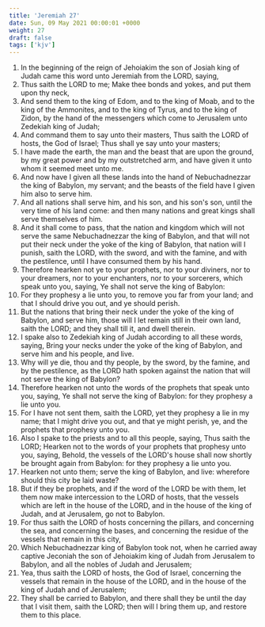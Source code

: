 ```yaml
---
title: 'Jeremiah 27'
date: Sun, 09 May 2021 00:00:01 +0000
weight: 27
draft: false
tags: ['kjv'] 
---
```


1. In the beginning of the reign of Jehoiakim the son of Josiah king of Judah came this word unto Jeremiah from the LORD, saying,
2. Thus saith the LORD to me; Make thee bonds and yokes, and put them upon thy neck,
3. And send them to the king of Edom, and to the king of Moab, and to the king of the Ammonites, and to the king of Tyrus, and to the king of Zidon, by the hand of the messengers which come to Jerusalem unto Zedekiah king of Judah;
4. And command them to say unto their masters, Thus saith the LORD of hosts, the God of Israel; Thus shall ye say unto your masters;
5. I have made the earth, the man and the beast that are upon the ground, by my great power and by my outstretched arm, and have given it unto whom it seemed meet unto me.
6. And now have I given all these lands into the hand of Nebuchadnezzar the king of Babylon, my servant; and the beasts of the field have I given him also to serve him.
7. And all nations shall serve him, and his son, and his son's son, until the very time of his land come: and then many nations and great kings shall serve themselves of him.
8. And it shall come to pass, that the nation and kingdom which will not serve the same Nebuchadnezzar the king of Babylon, and that will not put their neck under the yoke of the king of Babylon, that nation will I punish, saith the LORD, with the sword, and with the famine, and with the pestilence, until I have consumed them by his hand.
9. Therefore hearken not ye to your prophets, nor to your diviners, nor to your dreamers, nor to your enchanters, nor to your sorcerers, which speak unto you, saying, Ye shall not serve the king of Babylon:
10. For they prophesy a lie unto you, to remove you far from your land; and that I should drive you out, and ye should perish.
11. But the nations that bring their neck under the yoke of the king of Babylon, and serve him, those will I let remain still in their own land, saith the LORD; and they shall till it, and dwell therein.
12. I spake also to Zedekiah king of Judah according to all these words, saying, Bring your necks under the yoke of the king of Babylon, and serve him and his people, and live.
13. Why will ye die, thou and thy people, by the sword, by the famine, and by the pestilence, as the LORD hath spoken against the nation that will not serve the king of Babylon?
14. Therefore hearken not unto the words of the prophets that speak unto you, saying, Ye shall not serve the king of Babylon: for they prophesy a lie unto you.
15. For I have not sent them, saith the LORD, yet they prophesy a lie in my name; that I might drive you out, and that ye might perish, ye, and the prophets that prophesy unto you.
16. Also I spake to the priests and to all this people, saying, Thus saith the LORD; Hearken not to the words of your prophets that prophesy unto you, saying, Behold, the vessels of the LORD's house shall now shortly be brought again from Babylon: for they prophesy a lie unto you.
17. Hearken not unto them; serve the king of Babylon, and live: wherefore should this city be laid waste?
18. But if they be prophets, and if the word of the LORD be with them, let them now make intercession to the LORD of hosts, that the vessels which are left in the house of the LORD, and in the house of the king of Judah, and at Jerusalem, go not to Babylon.
19. For thus saith the LORD of hosts concerning the pillars, and concerning the sea, and concerning the bases, and concerning the residue of the vessels that remain in this city,
20. Which Nebuchadnezzar king of Babylon took not, when he carried away captive Jeconiah the son of Jehoiakim king of Judah from Jerusalem to Babylon, and all the nobles of Judah and Jerusalem;
21. Yea, thus saith the LORD of hosts, the God of Israel, concerning the vessels that remain in the house of the LORD, and in the house of the king of Judah and of Jerusalem;
22. They shall be carried to Babylon, and there shall they be until the day that I visit them, saith the LORD; then will I bring them up, and restore them to this place.
